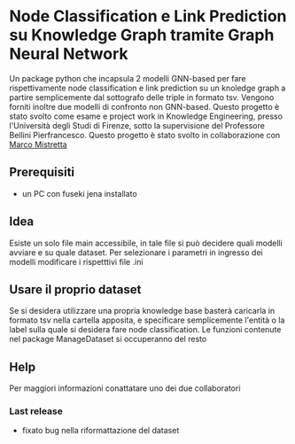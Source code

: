 # Node Classification e Link Prediction su Knowledge Graph tramite Graph Neural Network

Un package python che incapsula 2 modelli GNN-based per fare  rispettivamente node classification e link prediction su un knoledge graph a partire semplicemente dal sottografo delle triple in formato tsv. Vengono forniti inoltre due modelli di confronto non GNN-based. Questo progetto è stato svolto come esame e project work in Knowledge Engineering, presso l'Università degli Studi di Firenze, sotto la supervisione del Professore Bellini Pierfrancesco.
Questo progetto è stato svolto in collaborazione con [Marco Mistretta]

## Prerequisiti
- un PC con fuseki jena installato

## Idea
Esiste un solo file main accessibile, in tale file si può decidere quali modelli avviare e su quale dataset.
Per selezionare i parametri in ingresso dei modelli modificare i rispetttivi file .ini

## Usare il proprio dataset
Se si desidera utilizzare una propria knowledge base basterà caricarla in formato tsv nella cartella apposita, e specificare semplicemente l'entità o la label sulla quale si desidera fare node classification. Le funzioni contenute nel package ManageDataset si occuperanno del resto

## Help 
Per maggiori informazioni conattatare uno dei due collaboratori

### Last release
- fixato bug nella riformattazione del dataset 

[Marco Mistretta]: <https://github.com/marcomistretta>

